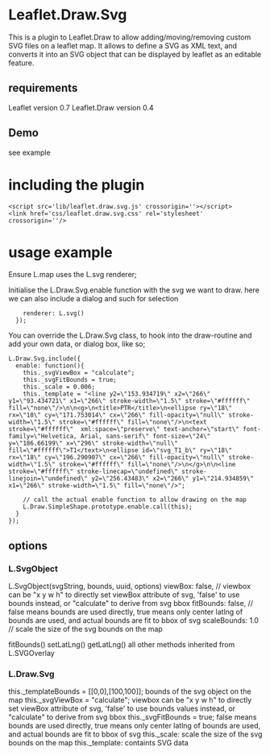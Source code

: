 # Leaflet.Draw.Svg

This is a plugin to Leaflet.Draw to allow adding/moving/removing custom SVG files on a leaflet map.
It allows to define a SVG as XML text, and converts it into an SVG object that can be displayed by leaflet as
an editable feature.
 
## requirements
Leaflet version 0.7
Leaflet.Draw version 0.4

## Demo
see example

# including the plugin

```
<script src='lib/leaflet.draw.svg.js' crossorigin=''></script>
<link href='css/leaflet.draw.svg.css' rel='stylesheet' crossorigin=''/>
```

# usage example

Ensure L.map uses the L.svg renderer;


Initialise the L.Draw.Svg.enable function with the svg we want to draw. here we can also include a dialog and such for selection
```var leafletmap = L.map('map', { 
    renderer: L.svg()
  });
```

You can override the L.Draw.Svg class, to hook into the draw-routine and add your own data, or dialog box, like so;
```
L.Draw.Svg.include({
  enable: function(){
    this._svgViewBox = "calculate";
    this._svgFitBounds = true;
    this._scale = 0.006;
    this._template = "<line y2=\"153.934719\" x2=\"266\" y1=\"93.434721\" x1=\"266\" stroke-width=\"1.5\" stroke=\"#ffffff\" fill=\"none\"/>\n\n<g>\n<title>PTR</title>\n<ellipse ry=\"18\" rx=\"18\" cy=\"171.753014\" cx=\"266\" fill-opacity=\"null\" stroke-width=\"1.5\" stroke=\"#ffffff\" fill=\"none\"/>\n<text stroke=\"#ffffff\"  xml:space=\"preserve\" text-anchor=\"start\" font-family=\"Helvetica, Arial, sans-serif\" font-size=\"24\" y=\"186.66199\" x=\"296\" stroke-width=\"null\" fill=\"#ffffff\">T1</text>\n<ellipse id=\"svg_T1_b\" ry=\"18\" rx=\"18\" cy=\"196.290907\" cx=\"266\" fill-opacity=\"null\" stroke-width=\"1.5\" stroke=\"#ffffff\" fill=\"none\"/>\n</g>\n\n<line stroke=\"#ffffff\" stroke-linecap=\"undefined\" stroke-linejoin=\"undefined\" y2=\"256.43483\" x2=\"266\" y1=\"214.934859\" x1=\"266\" stroke-width=\"1.5\" fill=\"none\"/>";

    // call the actual enable function to allow drawing on the map
    L.Draw.SimpleShape.prototype.enable.call(this);
  }
});
```

## options

### L.SvgObject
L.SvgObject(svgString, bounds, uuid, options)
viewBox: false, // viewbox can be "x y w h" to directly set viewBox attribute of svg, 'false' to use bounds instead, or "calculate" to derive from svg bbox
fitBounds: false, // false means bounds are used directly, true means only center latlng of bounds are used, and actual bounds are fit to bbox of svg
scaleBounds: 1.0 // scale the size of the svg bounds on the map

fitBounds()
setLatLng()
getLatLng()
all other methods inherited from L.SVGOverlay

### L.Draw.Svg
this._templateBounds = [[0,0],[100,100]]; bounds of the svg object on the map
this._svgViewBox = "calculate"; viewbox can be "x y w h" to directly set viewBox attribute of svg, 'false' to use bounds values instead, or "calculate" to derive from svg bbox
this._svgFitBounds = true; false means bounds are used directly, true means only center latlng of bounds are used, and actual bounds are fit to bbox of svg
this._scale: scale the size of the svg bounds on the map
this._template: containts SVG data

